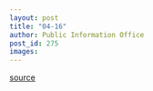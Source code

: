 ```yaml
---
layout: post
title: "04-16"
author: Public Information Office
post_id: 275
images:
---
```



[source](http://www1.ucsc.edu/currents/00-01/04-16/ "Permalink to 04-16")

